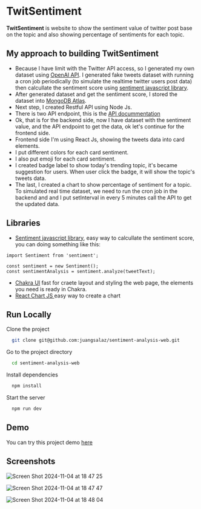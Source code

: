 # TwitSentiment
**TwitSentiment** is website to show the sentiment value of twitter post base on the topic and also showing percentage of sentiments for each topic.

## My approach to building TwitSentiment
* Because I have limit with the Twitter API access, so I generated my own dataset using [OpenAI API](https://openai.com/index/openai-api/). I generated fake tweets dataset with running a cron job periodically (to simulate the realtime twitter users post data) then calcullate the sentiment score using [sentiment javascript library](https://www.npmjs.com/package/sentiment).
* After generated dataset and get the sentiment score, I stored the dataset into [MongoDB Atlas](https://cloud.mongodb.com/). 
* Next step, I created Restful API using Node Js.
* There is two API endpoint, this is the [API docummentation](https://documenter.getpostman.com/view/3460037/2sAY4xCNm5)
* Ok, that is for the backend side, now I have dataset with the sentiment value, and the API endpoint to get the data, ok let's continue for the frontend side.
* Frontend side I'm using React Js, showing the tweets data into card elements.
* I put different colors for each card sentiment.
* I also put emoji for each card sentiment.
* I created badge label to show today's trending topic, it's became suggestion for users. When user click the badge, it will show the topic's tweets data.
* The last, I created a chart to show percentage of sentiment for a topic. To simulated real time dataset, we need to run the cron job in the backend and and I put setInterval in every 5 minutes call the API to get the updated data.

## Libraries
* [Sentiment javascript library](https://www.npmjs.com/package/sentiment), easy way to calcullate the sentiment score,  you can doing something like this:

```
import Sentiment from 'sentiment';

const sentiment = new Sentiment();
const sentimentAnalysis = sentiment.analyze(tweetText);
```

* [Chakra UI](chakra-ui.com) fast for craete layout and styling the web page, the elements you need is ready in Chakra.
* [React Chart JS ](https://www.npmjs.com/package/react-chartjs-2) easy way to create a chart

## Run Locally
Clone the project

```bash
  git clone git@github.com:juangsalaz/sentiment-analysis-web.git
```

Go to the project directory

```bash
  cd sentiment-analysis-web
```

Install dependencies

```bash
  npm install
```

Start the server

```bash
  npm run dev
```

## Demo

You can try this project demo [here](https://sentiment-web-sigma.vercel.app/)


## Screenshots

![Screen Shot 2024-11-04 at 18 47 25](https://github.com/user-attachments/assets/f4ee1757-f8d1-46ad-8d38-eb1a5d48289f)

![Screen Shot 2024-11-04 at 18 47 47](https://github.com/user-attachments/assets/aaa41e45-e6a1-4308-b2b9-b70514f9a3a7)

![Screen Shot 2024-11-04 at 18 48 04](https://github.com/user-attachments/assets/b6d59d15-7231-4447-9dcc-39c60f64f277)
